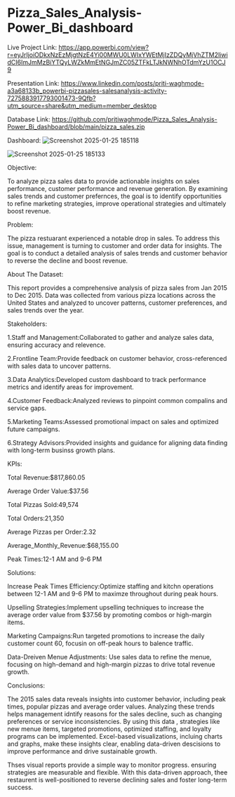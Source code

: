 # Pizza_Sales_Analysis-Power_Bi_dashboard

Live Project Link:
https://app.powerbi.com/view?r=eyJrIjoiODkxNzEzMjgtNzE4Yi00MWU0LWIxYWEtMjIzZDQyMjVhZTM2IiwidCI6ImJmMzBiYTQyLWZkMmEtNGJmZC05ZTFkLTJkNWNhOTdmYzU1OCJ9

Presentation Link:
https://www.linkedin.com/posts/priti-waghmode-a3a68133b_powerbi-pizzasales-salesanalysis-activity-7275883917793001473-9Qfb?utm_source=share&utm_medium=member_desktop

Database Link:
https://github.com/pritiwaghmode/Pizza_Sales_Analysis-Power_Bi_dashboard/blob/main/pizza_sales.zip

Dashboard:
![Screenshot 2025-01-25 185118](https://github.com/user-attachments/assets/56a7761d-08cf-417b-872b-0bd81ca1789a)

![Screenshot 2025-01-25 185133](https://github.com/user-attachments/assets/d10557dc-96a9-4992-a728-2fdda37b461c)


Objective:

To analyze pizza sales data to provide actionable insights on sales performance, customer performance and revenue generation. By examining sales trends and customer prefernces, the goal is to identify opportunities to refine marketing strategies, improve operational strategies and ultimately boost revenue.

Problem:

The pizza restuarant experienced a notable drop in sales. To address this issue, management is turning to customer and order data for insights. The goal is to conduct a detailed analysis of sales trends and customer behavior to reverse the decline and boost revenue.

About The Dataset:

This report provides a comprehensive analysis of pizza sales from Jan 2015 to Dec 2015. Data was collected from various pizza locations across the United States and analyzed to uncover patterns, customer preferences, and sales trends over the year.

Stakeholders:

1.Staff and Management:Collaborated to gather and analyze sales data, ensuring accuracy and relevence.

2.Frontline Team:Provide feedback on customer behavior, cross-referenced with sales data to uncover patterns.

3.Data Analytics:Developed custom dashboard to track performance metrics and identify areas for improvement.

4.Customer Feedback:Analyzed reviews to pinpoint common compalins and service gaps.

5.Marketing Teams:Assessed promotional impact on sales and optimized future campaigns.

6.Strategy Advisors:Provided insights and guidance for aligning data finding with long-term businss growth plans.

KPIs:

Total Revenue:$817,860.05

Average Order Value:$37.56

Total Pizzas Sold:49,574

Total Orders:21,350

Average Pizzas per Order:2.32 

Average_Monthly_Revenue:$68,155.00

Peak Times:12-1 AM and 9-6 PM

Solutions:

Increase Peak Times Efficiency:Optimize staffing and kitchn operations between 12-1 AM and 9-6 PM to maximze throughout during peak hours.

Upselling Strategies:Implement upselling techniques to increase the average order value from $37.56 by promoting combos or high-margin items.

Marketing Campaigns:Run targeted promotions to increase the daily customer count 60, focusin on off-peak hours to balence traffic.

Data-Dreiven Menue Adjustments: Use sales data to refine the menue, focusing on high-demand and high-margin pizzas to drive total revenue growth.


Conclusions:

The 2015 sales data reveals insights into customer behavior, including peak times, popular pizzas and average order values. Analyzing these trends helps management idntify reasons for the sales decline, such as changing preferences or service inconsistencies. By using this data , strategies like new menue items, targeted promotions, optimized staffing, and loyalty programs can be implemented. Excel-based visualizations, incluing charts and graphs, make these insights clear, enabling data-driven descisions to improve performance and drive sustainable growth.

Thses visual reports provide a simple way to monitor progress. ensuring strategies are measurable and flexible. With this data-driven approach, thee restaurent is well-positioned to reverse declining sales and foster long-term success.



